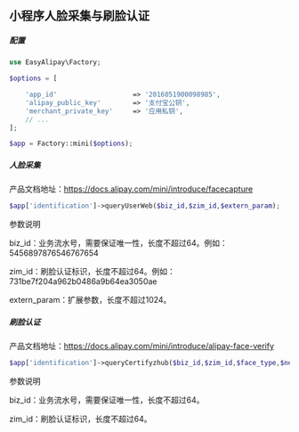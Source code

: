 ## 小程序人脸采集与刷脸认证

##### 配置
```php
use EasyAlipay\Factory;

$options = [

    'app_id'                   => '2016051900098985',
    'alipay_public_key'        => '支付宝公钥',
    'merchant_private_key'     => '应用私钥',
    // ...
];

$app = Factory::mini($options);
```

##### 人脸采集

产品文档地址：https://docs.alipay.com/mini/introduce/facecapture
```php
$app['identification']->queryUserWeb($biz_id,$zim_id,$extern_param);
```
参数说明

biz_id：业务流水号，需要保证唯一性，长度不超过64。例如：5456897876546767654

zim_id：刷脸认证标识，长度不超过64。例如：731be7f204a962b0486a9b64ea3050ae

extern_param：扩展参数，长度不超过1024。


##### 刷脸认证

产品文档地址：https://docs.alipay.com/mini/introduce/alipay-face-verify
```php
$app['identification']->queryCertifyzhub($biz_id,$zim_id,$face_type,$need_img);
```
参数说明

biz_id：业务流水号，需要保证唯一性，长度不超过64。

zim_id：刷脸认证标识，长度不超过64。

